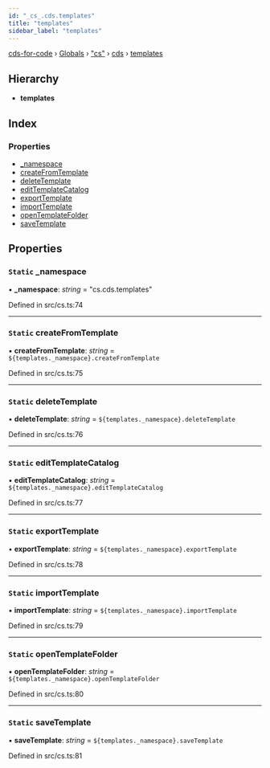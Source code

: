 ```yaml
---
id: "_cs_.cds.templates"
title: "templates"
sidebar_label: "templates"
---
```


[cds-for-code](../index.md) › [Globals](../globals.md) › ["cs"](../modules/_cs_.md) › [cds](../modules/_cs_.cds.md) › [templates](_cs_.cds.templates.md)

## Hierarchy

* **templates**

## Index

### Properties

* [_namespace](_cs_.cds.templates.md#static-_namespace)
* [createFromTemplate](_cs_.cds.templates.md#static-createfromtemplate)
* [deleteTemplate](_cs_.cds.templates.md#static-deletetemplate)
* [editTemplateCatalog](_cs_.cds.templates.md#static-edittemplatecatalog)
* [exportTemplate](_cs_.cds.templates.md#static-exporttemplate)
* [importTemplate](_cs_.cds.templates.md#static-importtemplate)
* [openTemplateFolder](_cs_.cds.templates.md#static-opentemplatefolder)
* [saveTemplate](_cs_.cds.templates.md#static-savetemplate)

## Properties

### `Static` _namespace

▪ **_namespace**: *string* = "cs.cds.templates"

Defined in src/cs.ts:74

___

### `Static` createFromTemplate

▪ **createFromTemplate**: *string* = `${templates._namespace}.createFromTemplate`

Defined in src/cs.ts:75

___

### `Static` deleteTemplate

▪ **deleteTemplate**: *string* = `${templates._namespace}.deleteTemplate`

Defined in src/cs.ts:76

___

### `Static` editTemplateCatalog

▪ **editTemplateCatalog**: *string* = `${templates._namespace}.editTemplateCatalog`

Defined in src/cs.ts:77

___

### `Static` exportTemplate

▪ **exportTemplate**: *string* = `${templates._namespace}.exportTemplate`

Defined in src/cs.ts:78

___

### `Static` importTemplate

▪ **importTemplate**: *string* = `${templates._namespace}.importTemplate`

Defined in src/cs.ts:79

___

### `Static` openTemplateFolder

▪ **openTemplateFolder**: *string* = `${templates._namespace}.openTemplateFolder`

Defined in src/cs.ts:80

___

### `Static` saveTemplate

▪ **saveTemplate**: *string* = `${templates._namespace}.saveTemplate`

Defined in src/cs.ts:81
